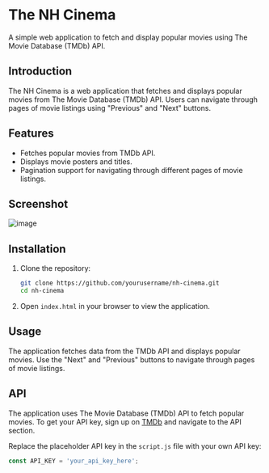 # The NH Cinema

A simple web application to fetch and display popular movies using The Movie Database (TMDb) API.


## Introduction

The NH Cinema is a web application that fetches and displays popular movies from The Movie Database (TMDb) API. Users can navigate through pages of movie listings using "Previous" and "Next" buttons.

## Features

- Fetches popular movies from TMDb API.
- Displays movie posters and titles.
- Pagination support for navigating through different pages of movie listings.

## Screenshot

![image]()


## Installation

1. Clone the repository:

    ```sh
    git clone https://github.com/yourusername/nh-cinema.git
    cd nh-cinema
    ```

2. Open `index.html` in your browser to view the application.

## Usage

The application fetches data from the TMDb API and displays popular movies. Use the "Next" and "Previous" buttons to navigate through pages of movie listings.

## API

The application uses The Movie Database (TMDb) API to fetch popular movies. To get your API key, sign up on [TMDb](https://www.themoviedb.org/) and navigate to the API section.

Replace the placeholder API key in the `script.js` file with your own API key:

```javascript
const API_KEY = 'your_api_key_here';
